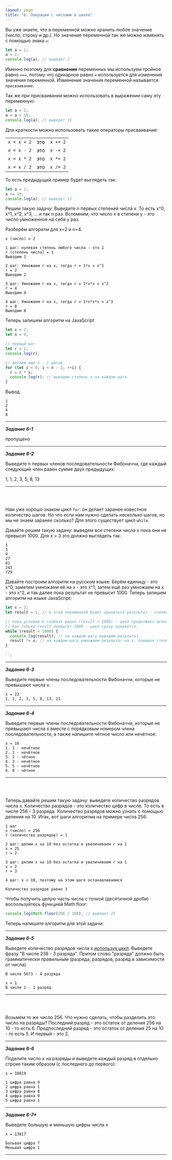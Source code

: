 ```yaml
---
layout: page
title: "6. Операции с числами в цикле"
---
```


Вы уже знаете, что в переменной можно хранить любое значение (число, строку и др.). Но значение переменной так же можно изменять с помощью знака `=`:

```js
let a = 1;
a = 2;
console.log(a); // выведет 2
```

Именно поэтому для **сравнения** переменных мы используем тройное равно `===`, потому что одинарное равно `=` используется для изменения значения переменной. Изменение значения переменной называется `присваивание`.

Так же при присваивании можно использовать в выражении саму эту переменную:

```js
let a = 1;
a = a + 10;
console.log(a); // выведет 11
```

Для краткости можно использовать такие операторы присваивания:

|             |     |          |
| ----------- | --- | -------- |
| `x = x + 2` | это | `x += 2` |
| `x = x - 2` | это | `x -= 2` |
| `x = x * 2` | это | `x *= 2` |
| `x = x / 2` | это | `x /= 2` |

То есть предыдущий пример будет выглядеть так:

```js
let a = 1;
a += 10;
console.log(a); // выведет 11
```

Решим такую задачу: Выведите n первых степеней числа x. То есть x^0, x^1, x^2, x^3, ... и так n раз. Вспомним, что число x в степени y - это число умноженное на себя y раз.

Разберём алгоритм для x=2 и n=4.

```
x (число) = 2

1 шаг: нулевая степень любого числа - это 1
r (степень числа) = 1
Выводим 1

2 шаг: Умножаем r на x, тогда r = 1*x = x^1
r = 2
Выводим 2

3 шаг: Умножаем r на x, тогда r = 1*x*x = x^2
r = 4
Выводим 4

4 шаг: Умножаем r на x, тогда r = 1*x*x*x = x^3
r = 8
Выводим 8
```

Теперь запишем алгоритм на JavaScript

```js
let x = 2;
let n = 4;

// первый шаг
let r = 1;
console.log(r);

// делаем ещё n - 1 шагов
for (let i = 0; i < n - 2; ++i) {
  r = r * x;
  console.log(r); // выводим степень x на каждом шаге
}
```

Вывод

```
1
2
4
8
```

---

_**Задание 6-1**_

пропущено

---

_**Задание 6-2**_

Выведите n первых членов последовательности Фибоначчи, где каждый следующий член равен сумме двух предыдущих:

1, 1, 2, 3, 5, 8, 13

---

<br/><br/>

Нам уже хорошо знаком цикл `for`: он делает заранее известное количество шагов. Но что если нам нужно сделать несколько шагов, но мы не знаем заранее сколько? Для этого существует цикл `while`.

Давайте решим такую задачу: выведем все степени числа x пока они не превысят 1000. Для x = 3 это должно выглядеть так:

```
1
3
9
27
81
243
729
```

Давайте построим алгоритм на русском языке: Берём единицу - это x^0, заметем умножаем её на x - это x^1, затем ещё раз умножаем на x - это x^2, и так далее пока результат не превысит 1000. Теперь запишем алгоритм на языке JavaScript:

<!-- prettier-ignore -->
```js
let x = 3;
let result = 1; // в этой переменной будет храниться результат - степень x

// пока условие в скобках верно (result < 1000) - цикл продолжает исполняться.
// Как только result превысит 1000 - цикл сразу прервётся.
while (result < 1000) {
  console.log(result); // на каждом шагу выводим результат
  result *= x; // на каждом шагу умножаем результат на x, повышая степень
}

'';
```

---

_**Задание 6-3**_

Выведите первые члены последовательности Фибоначчи, которые не превышают числа x:

```
x = 22
1, 1, 2, 3, 5, 8, 13, 21
```

---

_**Задание 6-4**_

Выведите первые члены последовательности Фибоначчи, которые не превышают числа x вместе с порядковым номером члена последовательности, а также напишите чётное число или нечётное:

```
x = 10
1. 1 - нечётное
2. 1 - нечётное
3. 2 - чётное
4. 3 - нечётное
5. 5 - нечётное
6. 8 - чётное
```

---

<br><br>

Теперь давайте решим такую задачу: выведете количество разрядов числа x. Количество разрядов - это количество цифр в числе. То есть в числе 256 - 3 разряда. Количество разрядов можно узнать с помощью деления на 10. Итак, вот шаги алгоритма на примере числа 256:

```
1 шаг
x (число) = 256
r (количество разрядов) = 1

2 шаг: делим x на 10 без остатка и увеличиваем r на 1
x = 25
r = 2

3 шаг: делим x на 10 без остатка и увеличиваем r на 1
x = 2
r = 3

4 шаг: x < 10, поэтому на этом шаге останавливаемся

Количество разрядов равно 3
```

Чтобы получить целую часть числа с точкой (десятичной дроби) воспользуйтесь функцией Math.floor:

```js
console.log(Math.floor(256 / 10)); // выведет 25
```

Теперь напишите алгоритм для этой задачи:

---

_**Задание 6-5**_

Выведете количество разрядов числа x <ins>используя цикл</ins>. Выведете фразу "В числе 238 - 3 разряда". Притом слово "разряда" должно быть грамматически правильным (разряда, разрядов, разряд в зависимости от числа).

```
В числе 5673 - 4 разряда
```

```
x = 1
В числе 1 - 1 разряд
```

---

<br><br>

Возьмём то же число 256. Что нужно сделать, чтобы разделить это число на разряды? Последний разряд - это остаток от деления 256 на 10 - то есть 6. Предпоследний разряд - это остаток от деления 25 на 10 - то есть 5. И первый - это 2.

---

_**Задание 6-6**_

Поделите число x на разряды и выведете каждый разряд в отдельно строке таким образом (с последнего до первого):

```
x = 10819

1 цифра равна 9
2 цифра равна 1
3 цифра равна 8
4 цифра равна 0
5 цифра равна 1
```

---

_**Задание 6-7\***_

Выведете большую и меньшую цифры числа x

```
x = 13817

Большая цифра 7
Меньшая цифра 1
```

---
